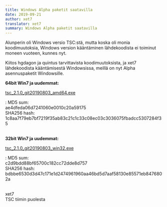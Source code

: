 ```yaml
---
title: Windows Alpha paketit saatavilla
date: 2019-09-21
author: xet7
translator: xet7
summary: Windows Alpha paketit saatavilla
---
```


Alunperin oli Windows versio TSC:stä, mutta koska oli monia koodimuutoksia,
Windows version kääntäminen lähdekoodista ei toiminut moneen vuoteen,
kunnes nyt.

Kiitos hgdagon ja quintus tarvittavista koodimuutoksista, ja xet7 lähdekoodista
kääntämisestä Windowsissa, meillä on nyt Alpha asennuspaketit Windowsille. 

**64bit Win7 ja uudemmat:**

[tsc_2.1.0_git20190803_amd64.exe](https://ftp.secretchronicles.org/alpha/tsc_2.1.0_git20190803_amd64.exe)

: MD5 sum:<br>ae4dfeda06d7241060e0010c20a59175<br>
  SHA256 hash:<br>1c8aa7f79eb7bf7219f35ab83c21c1c33c08ec03c3036075fbadcc5307284f35<br>
<br>

**32bit Win7 ja uudemmat:**

[tsc_2.1.0_git20190803_win32.exe](https://ftp.secretchronicles.org/alpha/tsc_2.1.0_git20190803_win32.exe)

: MD5 sum:<br>c2d9bdd88bf65700c182cc72dde8d757<br>
  SHA256 hash:<br>bdbbe6530d3d47c171e1d2474961960aa46bd5d7aaf58130e85571eb8476802a<br>
<br>

xet7<br />
TSC tiimin puolesta